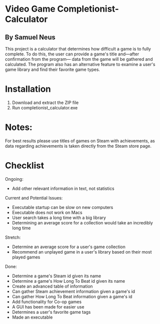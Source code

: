 # Video Game Completionist-Calculator
## By Samuel Neus

This project is a calculator that determines how difficult a game is to fully complete.
To do this, the user can provide a game's title and—after confirmation from the program—
data from the game will be gathered and calculated. The program also has an alternative
feature to examine a user's game library and find their favorite game types.

# Installation
1. Download and extract the ZIP file
2. Run completionist_calculator.exe

# Notes:
For best results please use titles of games on Steam with achievements,
as data regarding achievements is taken directly from the Steam store page.

# Checklist
Ongoing:
* Add other relevant information in text, not statistics

Current and Potential Issues:
* Executable startup can be slow on new computers
* Executable does not work on Macs
* User search takes a long time with a big library
* Determining an average score for a collection would take an incredibly long time

Stretch:
* Determine an average score for a user's game collection
* Recommend an unplayed game in a user's library based on their most played games

Done:
* Determine a game's Steam id given its name
* Determine a game's How Long To Beat id given its name
* Create an advanced table of information
* Can gather Steam achievement information given a game's id
* Can gather How Long To Beat information given a game's id
* Add functionality for Co-op games
* A GUI has been made for easier use
* Determines a user's favorite game tags
* Made an executable